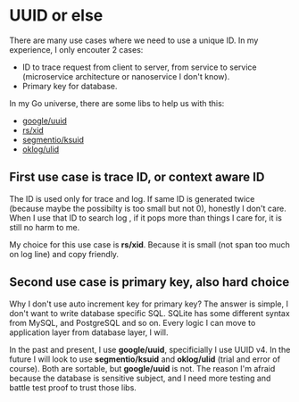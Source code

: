 # UUID or else

There are many use cases where we need to use a unique ID.
In my experience, I only encouter 2 cases:

- ID to trace request from client to server, from service to service (microservice architecture or nanoservice I don't know).
- Primary key for database.

In my Go universe, there are some libs to help us with this:

- [google/uuid](https://github.com/google/uuid)
- [rs/xid](https://github.com/rs/xid)
- [segmentio/ksuid](https://github.com/segmentio/ksuid)
- [oklog/ulid](https://github.com/oklog/ulid)

## First use case is trace ID, or context aware ID

The ID is used only for trace and log.
If same ID is generated twice (because maybe the possibilty is too small but not 0), honestly I don't care.
When I use that ID to search log , if it pops more than things I care for, it is still no harm to me.

My choice for this use case is **rs/xid**.
Because it is small (not span too much on log line) and copy friendly.

## Second use case is primary key, also hard choice

Why I don't use auto increment key for primary key?
The answer is simple, I don't want to write database specific SQL.
SQLite has some different syntax from MySQL, and PostgreSQL and so on.
Every logic I can move to application layer from database layer, I will.

In the past and present, I use **google/uuid**, specificially I use UUID v4.
In the future I will look to use **segmentio/ksuid** and **oklog/ulid** (trial and error of course).
Both are sortable, but **google/uuid** is not.
The reason I'm afraid because the database is sensitive subject, and I need more testing and battle test proof to trust those libs.
